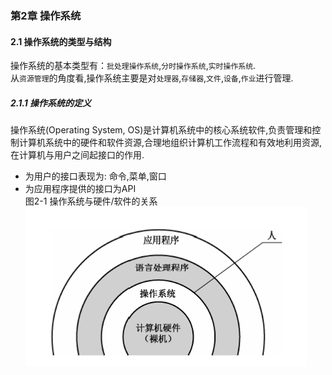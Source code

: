 ### 第2章 操作系统
#### 2.1 操作系统的类型与结构
操作系统的基本类型有：`批处理操作系统`,`分时操作系统`,`实时操作系统`.  
从`资源管理`的角度看,操作系统主要是对`处理器`,`存储器`,`文件`,`设备`,`作业`进行管理.  
##### 2.1.1 操作系统的定义
操作系统(Operating System, OS)是计算机系统中的核心系统软件,负责管理和控制计算机系统中的硬件和软件资源,合理地组织计算机工作流程和有效地利用资源,在计算机与用户之间起接口的作用.  
- 为用户的接口表现为: 命令,菜单,窗口  
- 为应用程序提供的接口为API  
图2-1 操作系统与硬件/软件的关系  
![操作系统与硬件/软件的关系](https://raw.githubusercontent.com/chundonghan/system-architect/master/img/ch2_1.png)